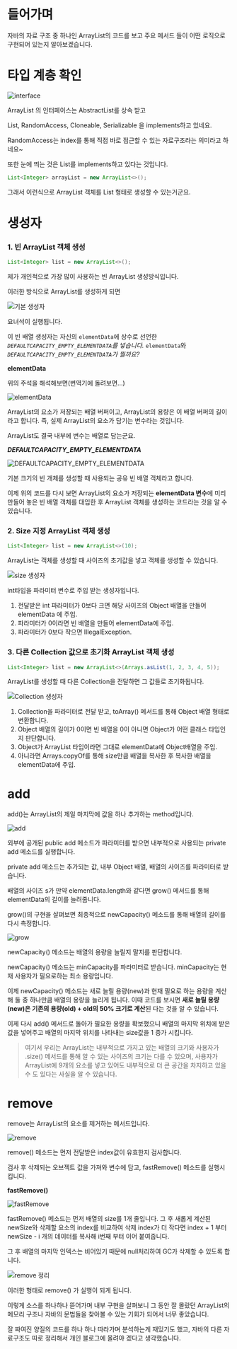 
# 들어가며

자바의 자료 구조 중 하나인 ArrayList의 코드를 보고 주요 메서드 들이 어떤 로직으로 구현되어 있는지 알아보겠습니다.

# 타입 계층 확인

![interface](https://user-images.githubusercontent.com/90227655/192762807-27e7d153-38bb-4163-9730-a4cef0c6f23f.PNG)

ArrayList 의 인터페이스는 AbstractList를 상속 받고 

List, RandomAccess, Cloneable, Serializable 을 implements하고 있네요.

RandomAccess는 index를 통해 직접 바로 접근할 수 있는 자료구조라는 의미라고 하네요~

또한 눈에 띄는 것은 List를 implements하고 있다는 것입니다. 

```java
List<Integer> arrayList = new ArrayList<>();
```

그래서 이런식으로 ArrayList 객체를 List 형태로 생성할 수 있는거군요.

# 생성자

### 1. **빈 ArrayList 객체 생성**

```java
List<Integer> list = new ArrayList<>();
```

제가 개인적으로 가장 많이 사용하는 빈 ArrayList 생성방식입니다.

이러한 방식으로 ArrayList를 생성하게 되면

![기본 생성자](https://user-images.githubusercontent.com/90227655/192762887-806557f7-6774-4764-97a1-4efba08a73c2.PNG)

요녀석이 실행됩니다.

이 빈 배열 생성자는 자신의 `elementData`에 상수로 선언한 *`DEFAULTCAPACITY_EMPTY_ELEMENTDATA`를 넣습니다.*  `elementData`와 *`DEFAULTCAPACITY_EMPTY_ELEMENTDATA`가 뭘까요?*

**elementData**

위의 주석을 해석해보면(번역기에 돌려보면…) 

![elementData](https://user-images.githubusercontent.com/90227655/192762942-57f3a659-0396-4d15-be85-d24c0edad09b.PNG)

ArrayList의 요소가 저장되는 배열 버퍼이고, ArrayList의 용량은 이 배열 버퍼의 길이라고 합니다. 즉, 실제 ArrayList의 요소가 담기는 변수라는 것입니다. 

ArrayList도 결국 내부에 변수는 배열로 담는군요.

***DEFAULTCAPACITY_EMPTY_ELEMENTDATA***

![DEFAULTCAPACITY_EMPTY_ELEMENTDATA](https://user-images.githubusercontent.com/90227655/192762983-5e0733c6-daf0-4a2d-b934-dea8addd39d6.PNG)

기본 크기의 빈 개체를 생성할 때 사용되는 공유 빈 배열 객체라고 합니다. 

이제 위의 코드를 다시 보면 ArrayList의 요소가 저장되는 **elementData 변수**에 미리 만들어 놓은 빈 배열 객체를 대입한 후 ArrayList 객체를 생성하는 코드라는 것을 알 수 있습니다.

### 2. **Size 지정 ArrayList 객체 생성**

```java
List<Integer> list = new ArrayList<>(10);
```

ArrayList는 객체를 생성할 때 사이즈의 초기값을 넣고 객체를 생성할 수 있습니다.

![size 생성자](https://user-images.githubusercontent.com/90227655/192763039-2b93a377-48da-47a8-bbf9-b2b7d0e74c5f.PNG)

int타입을 파라미터 변수로 주입 받는 생성자입니다.

1. 전달받은 int 파라미터가 0보다 크면 해당 사이즈의 Object 배열을 만들어 elementData 에 주입.
2. 파라미터가 0이라면 빈 배열을 만들어 elementData에 주입.
3. 파라미터가 0보다 작으면 IllegalException.

### 3. 다른 Collection 값으로 초기화 ArrayList 객체 생성

```java
List<Integer> list = new ArrayList<>(Arrays.asList(1, 2, 3, 4, 5));
```

ArrayList를 생성할 때 다른 Collection을 전달하면 그 값들로 초기화됩니다.

![Collection 생성자](https://user-images.githubusercontent.com/90227655/192763091-e61781a5-eda8-4b47-a331-d1c756fe7748.PNG)

1. Collection을 파라미터로 전달 받고, toArray() 메서드를 통해 Object 배열 형태로 변환합니다.
2. Object 배열의 길이가 0이면 빈 배열을 0이 아니면 Object가 어떤 클래스 타입인지 판단합니다.
3. Object가 ArrayList 타입이라면 그대로 elementData에 Object배열을 주입.
4. 아니라면 Arrays.copyOf를 통해 size만큼 배열을 복사한 후 복사한 배열을 elementData에 주입.

# add

add()는 ArrayList의 제일 마지막에 값을 하나 추가하는 method입니다.

![add](https://user-images.githubusercontent.com/90227655/192763153-42144966-0133-4400-8f0d-f1fa76f624ff.PNG)

외부에 공개된 public add 메소드가 파라미터를 받으면 내부적으로 사용되는 private add 메소드를 실행합니다. 

private add 메소드는 추가되는 값, 내부 Object 배열, 배열의 사이즈를 파라미터로 받습니다.

배열의 사이즈 s가 만약 elementData.length와 같다면 grow() 메서드를 통해 elementData의 길이를 늘려줍니다.

grow()의 구현을 살펴보면 최종적으로 newCapacity() 메소드를 통해 배열의 길이를 다시 측정합니다.

![grow](https://user-images.githubusercontent.com/90227655/192763197-7b8da1ab-d00f-44c4-9e4b-ee03a35a62bc.PNG)

newCapacity() 메소드는 배열의 용량을 늘릴지 말지를 판단합니다.

newCapacity() 메소드는 minCapacity를 파라미터로 받습니다. minCapacity는 현재 사용자가 필요로하는 최소 용량입니다. 

이제 newCapacity() 메소드는 새로 늘릴 용량(new)과 현재 필요로 하는 용량을 계산해 둘 중 하나만큼 배열의 용량을 늘리게 됩니다. 이때 코드를 보시면 **새로 늘릴 용량(new)은 기존의 용량(old) + old의 50% 크기로 계산**된 다는 것을 알 수 있습니다.

이제 다시 add() 메서드로 돌아가 필요한 용량을 확보했으니 배열의 마지막 위치에 받은 값을 넣어주고 배열의 마지막 위치를 나타내는 size값을 1 증가 시킵니다.

> 여기서 우리는 ArrayList는 내부적으로 가지고 있는 배열의 크기와 사용자가 .size() 메서드를 통해 알 수 있는 사이즈의 크기는 다를 수 있으며, 사용자가 ArrayList에 9개의 요소를 넣고 있어도 내부적으로 더 큰 공간을 차지하고 있을 수 도 있다는 사실을 알 수 있습니다.
>

# remove

remove는 ArrayList의 요소를 제거하는 메서드입니다.

![remove](https://user-images.githubusercontent.com/90227655/192763253-5e2c8111-8ccf-4d62-96bd-05723233dd3c.PNG)

remove() 메소드는 먼저 전달받은 index값이 유효한지 검사합니다. 

검사 후 삭제되는 오브젝트 값을 가져와 변수에 담고, fastRemove() 메소드를 실행시킵니다.

**fastRemove()**

![fastRemove](https://user-images.githubusercontent.com/90227655/192763308-e421c96c-a25d-468d-8342-187af9f6d168.PNG)

fastRemove() 메소드는 먼저 배열의 size를 1개 줄입니다. 그 후 새롭게 계산된 newSize와 삭제할 요소의 index를 비교하여 삭제 index가 더 작다면 index + 1 부터 newSize - i 개의 데이터를 복사해 i번째 부터 이어 붙여줍니다. 

그 후 배열의 마지막 인덱스는 비어있기 때문에 null처리하여 GC가 삭제할 수 있도록 합니다.

![remove 정리](https://user-images.githubusercontent.com/90227655/192763237-38a746f2-5b7c-44eb-a1a5-8f86f8e7d4e2.PNG)

이러한 형태로 remove() 가 실행이 되게 됩니다.

이렇게 소스를 하나하나 뜯어가며 내부 구현을 살펴보니 그 동안 잘 몰랐던 ArrayList의 메모리 구조나 자바의 문법들을 찾아볼 수 있는 기회가 되어서 너무 좋았습니다.

잘 짜여진 양질의 코드를 하나 하나 따라가며 분석하는게 재밌기도 했고, 자바의 다른 자료구조도 따로 정리해서 개인 블로그에 올려야 겠다고 생각했습니다.
